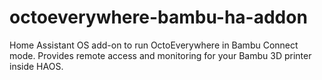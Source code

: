 # octoeverywhere-bambu-ha-addon
Home Assistant OS add-on to run OctoEverywhere in Bambu Connect mode. Provides remote access and monitoring for your Bambu 3D printer inside HAOS.
